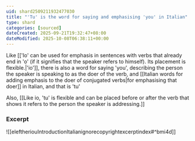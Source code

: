 ```yaml
---
uid: shard2509211932477030
title: "'Tu' is the word for saying and emphasising 'you' in Italian"
type: shard
categories: [sourced]
dateCreated: 2025-09-21T19:32:47+08:00
dateModified: 2025-10-08T06:38:11+00:00
---
```

Like [['Io' can be used for emphasis in sentences with verbs that already end in 'o' (if it signifies that the speaker refers to himself). Its placement is flexible.|'io']], there is also a word for saying 'you', describing the person the speaker is speaking to as the doer of the verb, and [[Italian words for adding emphasis to the doer of conjugated verbs|for emphasising that doer]] in Italian, and that is 'tu'

Also, [[Like io, 'tu' is flexible and can be placed before or after the verb that shows it refers to the person the speaker is addressing.]]

### Excerpt
![[eleftheriouIntroductionItalianignorecopyrightexcerptindex#^bmi4d]]